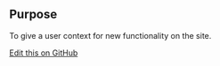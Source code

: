 ## Purpose
To give a user context for new functionality on the site.

[Edit this on GitHub](https://github.com/wellcometrust/wellcomecollection.org/blob/master/common/views/components/BetaMessage/README.md)

